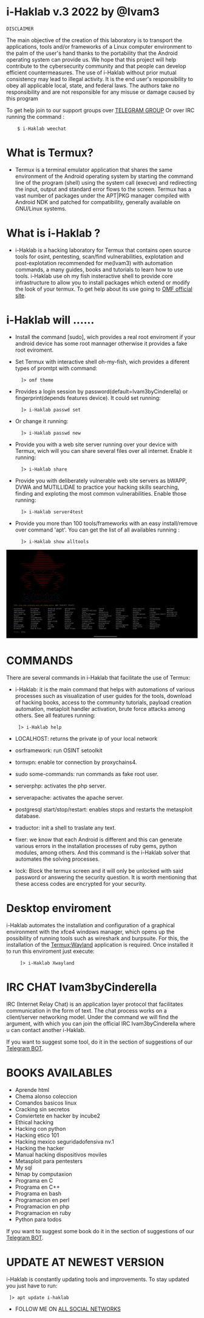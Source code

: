 # i-Haklab v.3 2022 by @Ivam3

	DISCLAIMER
The main objective of the creation of this laboratory is to transport the applications, tools and/or frameworks of a Linux computer environment to the palm of the user's hand thanks to the portability that the Android operating system can provide us. We hope that this project will help contribute to the cybersecurity community and that people can develop efficient countermeasures.
The use of i-Haklab without prior mutual consistency may lead to illegal activity. It is the end user's responsibility to obey all applicable local, state, and federal laws. The authors take no responsibility and are not responsible for any misuse or damage caused by this program

To get help join to our support groups over [TELEGRAM GROUP](https://t.me/iHaklab) 
Or over IRC running the command :

        $ i-Haklab weechat

# What is Termux?

- Termux is a terminal emulator application that shares the same environment of the Android operating system by starting the command line of the program (shell) using the system call (execve) and redirecting the input, output and standard error flows to the screen. Termux has a vast number of packages under the APT|PKG manager compiled with Android NDK and patched for compatibility, generally available on GNU/Linux systems.

# What is i-Haklab ?

- i-Haklab is a hacking laboratory for Termux that contains open source tools for osint, pentesting, scan/find vulnerabilities, explotation and post-explotation recommended for me(Ivam3) with automation commands, a many guides, books and tutorials to learn how to use tools. i-Haklab use oh my fish insteractive shell to provide core infrastructure to allow you to install packages which extend or modify the look of your termux.
To get help about its use going to [OMF official site](https://fishshell.com/docs/current/tutorial.html).

# i-Haklab will ......

- Install the command [sudo], wich provides a real root enviroment if your android device has some root mannager otherwise it provides a fake root eviroment.
- Set Termux with interactive shell oh-my-fish, wich provides a diferent types of promtpt with command:

        ]> omf theme

- Provides a login session by password(default=Ivam3byCinderella) or fingerprint(depends features device). It could set running:

        ]> i-Haklab passwd set

- Or change it running:

        ]> i-Haklab passwd new

- Provide you with a web site server running over your device with Termux, wich will you can share several files over all internet. Enable it running:

        ]> i-Haklab share

- Provide you with deliberately vulnerable web site servers as bWAPP, DVWA and MUTILLIDAE to practice your hacking skills searching, finding and exploting the most common vulnerabilities. Enable those running:

        ]> i-Haklab server4test

- Provide you more than 100 tools/frameworks with an easy install/remove over command 'apt'. You can get the list of all availables running :

        ]> i-Haklab show alltools

![i-Haklab show alltools](./.img/alltools.jpg)

# COMMANDS

There are several commands in i-Haklab that facilitate the use of Termux:

- i-Haklab: it is the main command that helps with automations of various processes such as visualization of user guides for the tools, download of hacking books, access to the community tutorials, payload creation automation, metaploit handler activation, brute force attacks among others. See all features running:

       ]> i-Haklab help

- LOCALHOST: returns the private ip of your local network

- osrframework: run OSINT setoolkit

- tornvpn: enable tor connection by proxychains4.

- sudo some-commands: run commands as fake root user.

- serverphp: activates the php server.

- serverapache: activates the apache server.

- postgresql start/stop/restart: enables stops and restarts the metasploit database.

- traductor: init a shell to traslate any text.

- fixer: we know that each Android is different and this can generate various errors in the installation processes of ruby gems, python modules, among others. And this command is the i-Haklab solver that automates the solving processes.

- lock: Block the termux screen and it will only be unlocked with said password or answering the security question. It is worth mentioning that these access codes are encrypted for your security.

# Desktop enviroment

i-Haklab automates the installation and configuration of a graphical environment with the xfce4 windows manager, which opens up the possibility of running tools such as wireshark and burpsuite. For this, the installation of the [Termux:Wayland](https://github.com/termux/termux-x11) application is required. Once installed it to run this enviroment just execute:

         ]> i-Haklab Xwayland

# IRC CHAT Ivam3byCinderella

IRC (Internet Relay Chat) is an application layer protocol that facilitates communication in the form of text. The chat process works on a client/server networking model. Under the command <i-Haklab> we will find the <weechat> argument, with which you can join the official IRC Ivam3byCinderella where u can contact another i-Haklab.

If you want to suggest some tool, do it in the section of suggestions of our [Telegram BOT](https://t.me/Ivam3_Bot).

# BOOKS AVAILABLES

- Aprende html
- Chema alonso coleccion
- Comandos basicos linux
- Cracking sin secretos
- Conviertete en hacker by incube2
- Ethical hacking
- Hacking con python
- Hacking etico 101
- Hacking mexico seguridadofensiva nv.1
- Hacking the hacker
- Manual hacking dispositivos moviles
- Metasploit para pentesters
- My sql
- Nmap by computaxion
- Programa en C
- Programa en C++
- Programa en bash
- Programacion en perl
- Programacion en php
- Programacion en ruby
- Python para todos

If you want to suggest some book do it in the section of suggestions of our [Telegram BOT](https://t.me/Ivam3_Bot).

# UPDATE AT NEWEST VERSION 

i-Haklab is constantly updating tools and improvements. To stay updated you just have to run:

	 ]> apt update i-haklab

- FOLLOW ME ON [ALL SOCIAL NETWORKS](https://wlo.link/@Ivam3)

